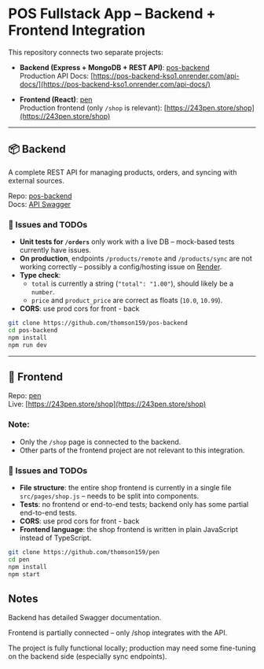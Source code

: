 # POS Fullstack App – Backend + Frontend Integration

This repository connects two separate projects:

- **Backend (Express + MongoDB + REST API)**: [pos-backend](https://github.com/thomson159/pos-backend)  
  Production API Docs: [https://pos-backend-kso1.onrender.com/api-docs/](https://pos-backend-kso1.onrender.com/api-docs/)
  
- **Frontend (React)**: [pen](https://github.com/thomson159/pen)  
  Production frontend (only `/shop` is relevant): [https://243pen.store/shop](https://243pen.store/shop)

---

## 📦 Backend

A complete REST API for managing products, orders, and syncing with external sources.

Repo: [pos-backend](https://github.com/thomson159/pos-backend)  
Docs: [API Swagger](https://pos-backend-kso1.onrender.com/api-docs/)

### 📌 Issues and TODOs

- **Unit tests for `/orders`** only work with a live DB – mock-based tests currently have issues.
- **On production**, endpoints `/products/remote` and `/products/sync` are not working correctly – possibly a config/hosting issue on [Render](https://render.com/).
- **Type check**:
  - `total` is currently a string (`"total": "1.00"`), should likely be a `number`.
  - `price` and `product_price` are correct as floats (`10.0`, `10.99`).
- **CORS**: use prod cors for front - back 

```bash
git clone https://github.com/thomson159/pos-backend
cd pos-backend
npm install
npm run dev
```

---

## 🛒 Frontend

Repo: [pen](https://github.com/thomson159/pen)  
Live: [https://243pen.store/shop](https://243pen.store/shop)

### Note:
- Only the `/shop` page is connected to the backend.
- Other parts of the frontend project are not relevant to this integration.

### 📌 Issues and TODOs

- **File structure**: the entire shop frontend is currently in a single file `src/pages/shop.js` – needs to be split into components.
- **Tests**: no frontend or end-to-end tests; backend only has some partial end-to-end tests.
- **CORS**: use prod cors for front - back
- **Frontend language**: the shop frontend is written in plain JavaScript instead of TypeScript.

```bash
git clone https://github.com/thomson159/pen
cd pen
npm install
npm start
```

## Notes

Backend has detailed Swagger documentation.

Frontend is partially connected – only /shop integrates with the API.

The project is fully functional locally; production may need some fine-tuning on the backend side (especially sync endpoints).
